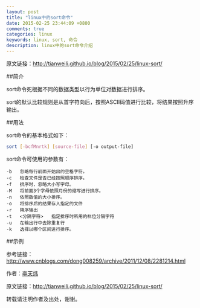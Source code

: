 ```yaml
---
layout: post
title: "linux中的sort命令"
date: 2015-02-25 23:44:09 +0800
comments: true
categories: linux
keywords: linux, sort, 命令
description: linux中的sort命令介绍
---
```


<!--more-->

原文链接：<http://tianweili.github.io/blog/2015/02/25/linux-sort/>

##简介

sort命令死根据不同的数据类型以行为单位对数据进行排序。

sort的默认比较规则是从首字符向后，按照ASCII码值进行比较，将结果按照升序输出。

##用法

sort命令的基本格式如下：

```bash
sort [-bcfMnrtk] [source-file] [-o output-file]
```
sort命令可使用的参数有：

```
-b   忽略每行前面开始出的空格字符。
-c   检查文件是否已经按照顺序排序。
-f   排序时，忽略大小写字母。
-M   将前面3个字母依照月份的缩写进行排序。
-n   依照数值的大小排序。
-o   将排序后的结果存入指定的文件
-r   降序输出
-t   <分隔字符>   指定排序时所用的栏位分隔字符
-u   在输出行中去除重复行
-k   选择以哪个区间进行排序。
```

##示例



参考链接：http://www.cnblogs.com/dong008259/archive/2011/12/08/2281214.html












作者：[李天炜](http://tianweili.github.com/)

原文链接：<http://tianweili.github.io/blog/2015/02/25/linux-sort/>

转载请注明作者及出处，谢谢。
